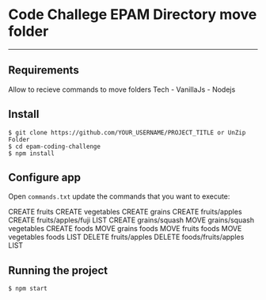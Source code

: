 # Code Challege EPAM Directory move folder

---

## Requirements

Allow to recieve commands to move folders
Tech - VanillaJs - Nodejs

## Install

    $ git clone https://github.com/YOUR_USERNAME/PROJECT_TITLE or UnZip Folder
    $ cd epam-coding-challenge
    $ npm install

## Configure app

Open `commands.txt` update the commands that you want to execute:

CREATE fruits
CREATE vegetables
CREATE grains
CREATE fruits/apples
CREATE fruits/apples/fuji
LIST
CREATE grains/squash
MOVE grains/squash vegetables
CREATE foods
MOVE grains foods
MOVE fruits foods
MOVE vegetables foods
LIST
DELETE fruits/apples
DELETE foods/fruits/apples
LIST

## Running the project

    $ npm start
